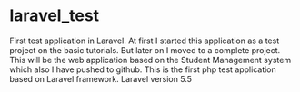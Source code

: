 # laravel_test
First test application in Laravel.
At first I started this application as a test project on the basic tutorials. But later on I moved to a complete project.
This will be the web application based on the Student Management system which also I have pushed to github.
This is the first php test application based on Laravel framework.
Laravel version 5.5
